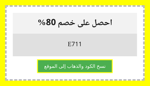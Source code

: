 
<html lang="ar" dir="rtl">

<head>
    <meta charset="utf-8">
    <meta name="viewport" content="width=device-width, initial-scale=1.0">
    <link rel="stylesheet" href="https://unpkg.com/mvp.css">
    <link rel="stylesheet" href="https://fonts.googleapis.com/earlyaccess/notonaskharabic.css">
    <title>index. html</title>
    <style>
        html, body {
            font-family: 'Noto Naskh Arabic';
            margin: 10px 20px;
        }
    </style>
</head>
<body>
<!DOCTYPE html> <html lang="ar" dir="rtl"> <head> <meta charset="utf-8"> <meta name="viewport" content="width=device-width, initial-scale=1.0"> <link rel="stylesheet" href="https://unpkg.com/mvp.css"> <link rel="stylesheet" href="https://fonts.googleapis.com/earlyaccess/notonaskharabic.css"> <title>كود خصم</title> <style> html, body { font-family: 'Noto Naskh Arabic'; margin: 10px 20px; background-color: yellow; } .coupon { border: 5px dashed #bbb; width: 80%; margin: 0 auto; max-width: 600px; background-color: white; text-align: center; position: relative; padding: 20px; } .coupon h1 { margin: 0; padding: 10px; background-color: #f2f2f2; } .code { padding: 20px; font-size: 20px; background-color: #e0e0e0; margin-bottom: 10px; } .copy-btn { padding: 10px 20px; background-color: #4CAF50; color: white; border: none; cursor: pointer; font-size: 16px; border: 3px solid yellow; } .copy-btn:hover { background-color: #45a049; } </style> </head> <body> <div class="coupon"> <h1>احصل على خصم 80%</h1> <div class="code" id="couponCode">E711</div> <button class="copy-btn" onclick="copyAndRedirect()">نسخ الكود والذهاب إلى الموقع</button> </div> <script> function copyAndRedirect() { var code = document.getElementById("couponCode").innerText; navigator.clipboard.writeText(code).then(function() { alert('تم نسخ الكود: ' + code); window.location.href = "https://www.noon.com/saudi-ar/"; }, function(err) { console.error('فشل النسخ: ', err); }); } </script> </body> </html>
</body>
</html>
